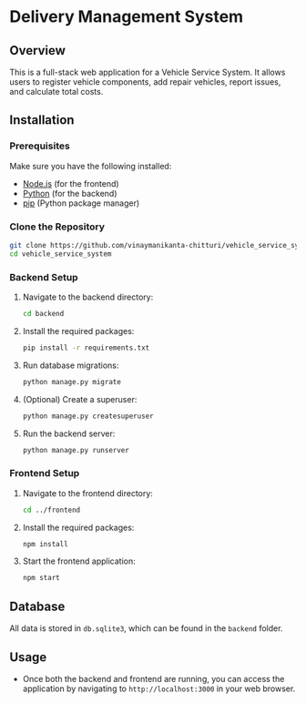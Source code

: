 # Delivery Management System

## Overview
This is a full-stack web application for a Vehicle Service System. It allows users to register vehicle components, add repair vehicles, report issues, and calculate total costs.

## Installation

### Prerequisites
Make sure you have the following installed:
- [Node.js](https://nodejs.org/en/download/) (for the frontend)
- [Python](https://www.python.org/downloads/) (for the backend)
- [pip](https://pip.pypa.io/en/stable/) (Python package manager)

### Clone the Repository
```bash
git clone https://github.com/vinaymanikanta-chitturi/vehicle_service_system.git
cd vehicle_service_system
```

### Backend Setup
1. Navigate to the backend directory:
   ```bash
   cd backend
   ```
2. Install the required packages:
   ```bash
   pip install -r requirements.txt
   ```
3. Run database migrations:
   ```bash
   python manage.py migrate
   ```
4. (Optional) Create a superuser:
   ```bash
   python manage.py createsuperuser
   ```
5. Run the backend server:
   ```bash
   python manage.py runserver
   ```

### Frontend Setup
1. Navigate to the frontend directory:
   ```bash
   cd ../frontend
   ```
2. Install the required packages:
   ```bash
   npm install
   ```
3. Start the frontend application:
   ```bash
   npm start
   ```

## Database
All data is stored in `db.sqlite3`, which can be found in the `backend` folder.

## Usage
- Once both the backend and frontend are running, you can access the application by navigating to `http://localhost:3000` in your web browser.